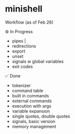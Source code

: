 # minishell

Workflow (as of Feb 26)

⚙ In Progress
- pipes |
- redirections
- export
- unset
- signals w global variables
- exit codes


✅ Done
- tokenizer
- command table
- built in commands
- external commands
- execution with args
- variable expansion
- single quotes, double quotes
- signals, basic version
- memory management